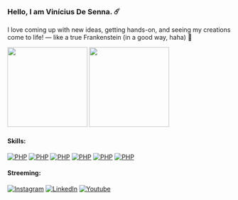### Hello, I am Vinícius De Senna. ☄️
I love coming up with new ideas, getting hands-on, and seeing my creations come to life! — like a true Frankenstein (in a good way, haha) 💙

<div style="display:inline_block">
  <img height="180em" src="https://github-readme-stats.vercel.app/api?username=IceBlueBird&show_icons=true&theme=tokyonight">
  <img height="180em" src="https://github-readme-stats.vercel.app/api/top-langs/?username=IceBlueBird&layout=compact&theme=tokyonight">
</div>

#### Skills:
[![PHP](https://img.shields.io/badge/PHP-777BB4?style=for-the-badge&logo=php&logoColor=white)]()
[![PHP](https://img.shields.io/badge/Sass-CC6699?style=for-the-badge&logo=sass&logoColor=white)]()
[![PHP](https://img.shields.io/badge/Bootstrap-563D7C?style=for-the-badge&logo=bootstrap&logoColor=white)]()
[![PHP](https://img.shields.io/badge/jQuery-0769AD?style=for-the-badge&logo=jquery&logoColor=white)]()
[![PHP](https://img.shields.io/badge/Laravel-FF2D20?style=for-the-badge&logo=laravel&logoColor=white)]()
[![PHP](https://img.shields.io/badge/MySQL-005C84?style=for-the-badge&logo=mysql&logoColor=white)]()


#### Streeming:
[![Instagram](https://img.shields.io/badge/Instagram-E4405F?style=for-the-badge&logo=instagram&logoColor=white)](https://www.instagram.com/senna.tt?igsh=MTZwdXp1bXhxMHBwbg==)
[![LinkedIn](https://img.shields.io/badge/LinkedIn-0077B5?style=for-the-badge&logo=linkedin&logoColor=white)](https://www.linkedin.com/in/vin%C3%ADcius-de-senna/)
[![Youtube](https://img.shields.io/badge/YouTube-FF0000?style=for-the-badge&logo=youtube&logoColor=white)]()
